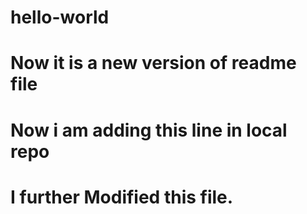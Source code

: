# hello-world
# Now it is a new version of readme file
# Now i am adding this line in local repo
# I further Modified this file.